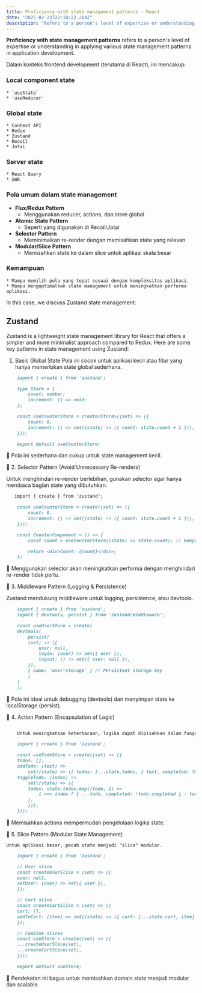 ```yaml
---
title: Proficiency with state management patterns - React 
date: "2025-02-23T22:18:22.284Z"
description: "Refers to a person's level of expertise or understanding in applying various state management patterns in application development"
---
```


**Proficiency with state management patterns** refers to a person's level of expertise or understanding in applying various state management patterns in application development.

Dalam konteks frontend development (terutama di React), ini mencakup:

### Local component state

    * `useState`
    * `useReducer`

### Global state

    * Context API
    * Redux
    * Zustand
    * Recoil
    * Jotai

### Server state

    * React Query
    * SWR

### Pola umum dalam state management

  * **Flux/Redux Pattern**
      + Menggunakan reducer, actions, dan store global
  * **Atomic State Pattern**
      + Seperti yang digunakan di Recoil/Jotai
  * **Selector Pattern**
      + Meminimalkan re-render dengan memisahkan state yang relevan
  * **Modular/Slice Pattern**
      + Memisahkan state ke dalam slice untuk aplikasi skala besar

### Kemampuan

    * Mampu memilih pola yang tepat sesuai dengan kompleksitas aplikasi.
    * Mampu mengoptimalkan state management untuk meningkatkan performa aplikasi.

In this case, we discuss Zustand state management:

## Zustand

Zustand is a lightweight state management library for React that offers a simpler and more minimalist approach compared to Redux. Here are some key patterns in state management using Zustand:

 1. Basic Global State
Pola ini cocok untuk aplikasi kecil atau fitur yang hanya memerlukan state global sederhana.

```markdown
    import { create } from 'zustand';

    type Store = {
        count: number;
        increment: () => void;
    };

    const useCounterStore = create<Store>((set) => ({
        count: 0,
        increment: () => set((state) => ({ count: state.count + 1 })),
    }));

    export default useCounterStore;
```

📌 Pola ini sederhana dan cukup untuk state management kecil.


🔹 2. Selector Pattern (Avoid Unnecessary Re-renders)

Untuk menghindari re-render berlebihan, gunakan selector agar hanya membaca bagian state yang dibutuhkan.

```markdown
   import { create } from 'zustand';

    const useCounterStore = create((set) => ({
        count: 0,
        increment: () => set((state) => ({ count: state.count + 1 })),
    }));

    const CounterComponent = () => {
        const count = useCounterStore((state) => state.count); // Hanya re-render jika 'count' berubah

        return <div>Count: {count}</div>;
    };
```

📌 Menggunakan selector akan meningkatkan performa dengan menghindari re-render tidak perlu.

🔹 3. Middleware Pattern (Logging & Persistence)

Zustand mendukung middleware untuk logging, persistence, atau devtools.


```markdown
    import { create } from 'zustand';
    import { devtools, persist } from 'zustand/middleware';

    const useUserStore = create(
    devtools(
        persist(
        (set) => ({
            user: null,
            login: (user) => set({ user }),
            logout: () => set({ user: null }),
        }),
        { name: 'user-storage' } // Persistent storage key
        )
    )
    );
```

📌 Pola ini ideal untuk debugging (devtools) dan menyimpan state ke localStorage (persist).

🔹 4. Action Pattern (Encapsulation of Logic)

```markdown

    Untuk meningkatkan keterbacaan, logika dapat dipisahkan dalam fungsi actions.

    import { create } from 'zustand';

    const useTodoStore = create((set) => ({
    todos: [],
    addTodo: (text) =>
        set((state) => ({ todos: [...state.todos, { text, completed: false }] })),
    toggleTodo: (index) =>
        set((state) => ({
        todos: state.todos.map((todo, i) =>
            i === index ? { ...todo, completed: !todo.completed } : todo
        ),
        })),
    }));
```

📌 Memisahkan actions mempermudah pengelolaan logika state.

🔹 5. Slice Pattern (Modular State Management)

    Untuk aplikasi besar, pecah state menjadi "slice" modular.

```markdown
    import { create } from 'zustand';

    // User slice
    const createUserSlice = (set) => ({
    user: null,
    setUser: (user) => set({ user }),
    });

    // Cart slice
    const createCartSlice = (set) => ({
    cart: [],
    addToCart: (item) => set((state) => ({ cart: [...state.cart, item] })),
    });

    // Combine slices
    const useStore = create((set) => ({
    ...createUserSlice(set),
    ...createCartSlice(set),
    }));

    export default useStore;
```

📌 Pendekatan ini bagus untuk memisahkan domain state menjadi modular dan scalable.
